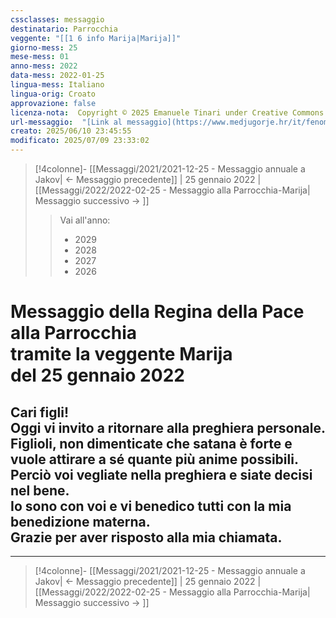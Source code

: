 ```yaml
---
cssclasses: messaggio
destinatario: Parrocchia
veggente: "[[1 6 info Marija|Marija]]"
giorno-mess: 25
mese-mess: 01
anno-mess: 2022
data-mess: 2022-01-25
lingua-mess: Italiano
lingua-orig: Croato
approvazione: false
licenza-nota:  Copyright © 2025 Emanuele Tinari under Creative Commons BY-NC-SA 4.0 https://creativecommons.org/licenses/by-nc-sa/4.0/
url-messaggio:  "[Link al messaggio](https://www.medjugorje.hr/it/fenomeno-di-medjugorje/messaggi-della-madonna/?datum=2022-1-25)"
creato: 2025/06/10 23:45:55
modificato: 2025/07/09 23:33:02
---
```


> [!4colonne]- [[Messaggi/2021/2021-12-25 - Messaggio annuale a Jakov| ← Messaggio precedente]] | 25 gennaio 2022 | [[Messaggi/2022/2022-02-25 - Messaggio alla Parrocchia-Marija| Messaggio successivo → ]]
>> <span class="verde">Vai all'anno:</span>
>> - 2029
>> - 2028
>> - 2027
>> - 2026
>

# Messaggio della Regina della Pace<br>alla Parrocchia<br>tramite la veggente Marija<br>del 25 gennaio 2022

## Cari figli!<br>Oggi vi invito a ritornare alla preghiera personale.<br>Figlioli, non dimenticate che satana è forte e vuole attirare a sé quante più anime possibili.<br>Perciò voi vegliate nella preghiera e siate decisi nel bene.<br>Io sono con voi e vi benedico tutti con la mia benedizione materna.<br>Grazie per aver risposto alla mia chiamata.

***

> [!4colonne]- [[Messaggi/2021/2021-12-25 - Messaggio annuale a Jakov| ← Messaggio precedente]] | 25 gennaio 2022 | [[Messaggi/2022/2022-02-25 - Messaggio alla Parrocchia-Marija| Messaggio successivo → ]]

